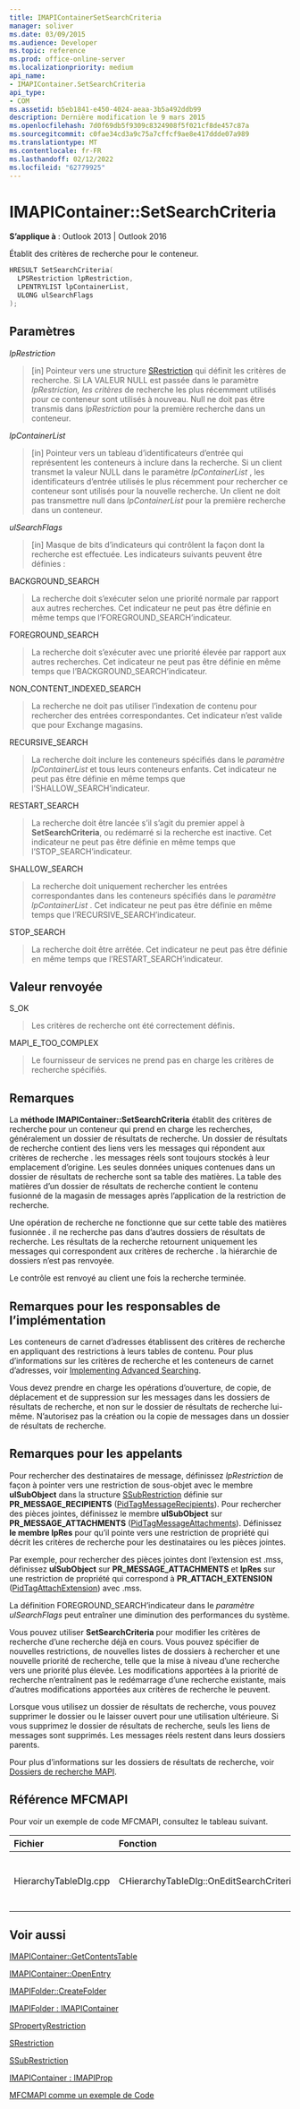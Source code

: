 ```yaml
---
title: IMAPIContainerSetSearchCriteria
manager: soliver
ms.date: 03/09/2015
ms.audience: Developer
ms.topic: reference
ms.prod: office-online-server
ms.localizationpriority: medium
api_name:
- IMAPIContainer.SetSearchCriteria
api_type:
- COM
ms.assetid: b5eb1841-e450-4024-aeaa-3b5a492ddb99
description: Dernière modification le 9 mars 2015
ms.openlocfilehash: 7d0f69db5f9309c8324908f5f021cf8de457c87a
ms.sourcegitcommit: c0fae34cd3a9c75a7cffcf9ae8e417ddde07a989
ms.translationtype: MT
ms.contentlocale: fr-FR
ms.lasthandoff: 02/12/2022
ms.locfileid: "62779925"
---
```

# <a name="imapicontainersetsearchcriteria"></a>IMAPIContainer::SetSearchCriteria

  
  
**S’applique à** : Outlook 2013 | Outlook 2016 
  
Établit des critères de recherche pour le conteneur.
  
```cpp
HRESULT SetSearchCriteria(
  LPSRestriction lpRestriction,
  LPENTRYLIST lpContainerList,
  ULONG ulSearchFlags
);
```

## <a name="parameters"></a>Paramètres

 _lpRestriction_
  
> [in] Pointeur vers une structure [SRestriction](srestriction.md) qui définit les critères de recherche. Si LA VALEUR NULL est passée dans le paramètre _lpRestriction, les critères_ de recherche les plus récemment utilisés pour ce conteneur sont utilisés à nouveau. Null ne doit pas être transmis dans  _lpRestriction_ pour la première recherche dans un conteneur. 
    
 _lpContainerList_
  
> [in] Pointeur vers un tableau d’identificateurs d’entrée qui représentent les conteneurs à inclure dans la recherche. Si un client transmet la valeur NULL dans le paramètre _lpContainerList_ , les identificateurs d’entrée utilisés le plus récemment pour rechercher ce conteneur sont utilisés pour la nouvelle recherche. Un client ne doit pas transmettre null dans  _lpContainerList_ pour la première recherche dans un conteneur. 
    
 _ulSearchFlags_
  
> [in] Masque de bits d’indicateurs qui contrôlent la façon dont la recherche est effectuée. Les indicateurs suivants peuvent être définies :
    
BACKGROUND_SEARCH 
  
> La recherche doit s’exécuter selon une priorité normale par rapport aux autres recherches. Cet indicateur ne peut pas être définie en même temps que l’FOREGROUND_SEARCH’indicateur.
    
FOREGROUND_SEARCH 
  
> La recherche doit s’exécuter avec une priorité élevée par rapport aux autres recherches. Cet indicateur ne peut pas être définie en même temps que l’BACKGROUND_SEARCH’indicateur.
    
NON_CONTENT_INDEXED_SEARCH
  
> La recherche ne doit pas utiliser l’indexation de contenu pour rechercher des entrées correspondantes. Cet indicateur n’est valide que pour Exchange magasins.
    
RECURSIVE_SEARCH 
  
> La recherche doit inclure les conteneurs spécifiés dans le _paramètre lpContainerList_ et tous leurs conteneurs enfants. Cet indicateur ne peut pas être définie en même temps que l’SHALLOW_SEARCH’indicateur. 
    
RESTART_SEARCH 
  
> La recherche doit être lancée s’il s’agit du premier appel à **SetSearchCriteria**, ou redémarré si la recherche est inactive. Cet indicateur ne peut pas être définie en même temps que l’STOP_SEARCH’indicateur.
    
SHALLOW_SEARCH 
  
> La recherche doit uniquement rechercher les entrées correspondantes dans les conteneurs spécifiés dans le _paramètre lpContainerList_ . Cet indicateur ne peut pas être définie en même temps que l’RECURSIVE_SEARCH’indicateur. 
    
STOP_SEARCH 
  
> La recherche doit être arrêtée. Cet indicateur ne peut pas être définie en même temps que l’RESTART_SEARCH’indicateur.
    
## <a name="return-value"></a>Valeur renvoyée

S_OK 
  
> Les critères de recherche ont été correctement définis.
    
MAPI_E_TOO_COMPLEX 
  
> Le fournisseur de services ne prend pas en charge les critères de recherche spécifiés.
    
## <a name="remarks"></a>Remarques

La **méthode IMAPIContainer::SetSearchCriteria** établit des critères de recherche pour un conteneur qui prend en charge les recherches, généralement un dossier de résultats de recherche. Un dossier de résultats de recherche contient des liens vers les messages qui répondent aux critères de recherche . les messages réels sont toujours stockés à leur emplacement d’origine. Les seules données uniques contenues dans un dossier de résultats de recherche sont sa table des matières. La table des matières d’un dossier de résultats de recherche contient le contenu fusionné de la magasin de messages après l’application de la restriction de recherche. 
  
Une opération de recherche ne fonctionne que sur cette table des matières fusionnée . il ne recherche pas dans d’autres dossiers de résultats de recherche. Les résultats de la recherche retournent uniquement les messages qui correspondent aux critères de recherche . la hiérarchie de dossiers n’est pas renvoyée.
  
Le contrôle est renvoyé au client une fois la recherche terminée.
  
## <a name="notes-to-implementers"></a>Remarques pour les responsables de l’implémentation

Les conteneurs de carnet d’adresses établissent des critères de recherche en appliquant des restrictions à leurs tables de contenu. Pour plus d’informations sur les critères de recherche et les conteneurs de carnet d’adresses, voir [Implementing Advanced Searching](implementing-advanced-searching.md).
  
Vous devez prendre en charge les opérations d’ouverture, de copie, de déplacement et de suppression sur les messages dans les dossiers de résultats de recherche, et non sur le dossier de résultats de recherche lui-même. N’autorisez pas la création ou la copie de messages dans un dossier de résultats de recherche. 
  
## <a name="notes-to-callers"></a>Remarques pour les appelants

Pour rechercher des destinataires de message, définissez  _lpRestriction_ de façon à pointer vers une restriction de sous-objet avec le membre **ulSubObject** dans la structure [SSubRestriction](ssubrestriction.md) définie sur **PR_MESSAGE_RECIPIENTS** ([PidTagMessageRecipients](pidtagmessagerecipients-canonical-property.md)). Pour rechercher des pièces jointes, définissez le membre **ulSubObject** sur **PR_MESSAGE_ATTACHMENTS** ([PidTagMessageAttachments](pidtagmessageattachments-canonical-property.md)). Définissez **le membre lpRes** pour qu’il pointe vers une restriction de propriété qui décrit les critères de recherche pour les destinataires ou les pièces jointes. 
  
Par exemple, pour rechercher des pièces jointes dont l’extension est .mss, définissez **ulSubObject** sur **PR_MESSAGE_ATTACHMENTS** et **lpRes** sur une restriction de propriété qui correspond à **PR_ATTACH_EXTENSION** ([PidTagAttachExtension](pidtagattachextension-canonical-property.md)) avec .mss.
  
La définition FOREGROUND_SEARCH’indicateur dans le _paramètre ulSearchFlags_ peut entraîner une diminution des performances du système. 
  
Vous pouvez utiliser **SetSearchCriteria** pour modifier les critères de recherche d’une recherche déjà en cours. Vous pouvez spécifier de nouvelles restrictions, de nouvelles listes de dossiers à rechercher et une nouvelle priorité de recherche, telle que la mise à niveau d’une recherche vers une priorité plus élevée. Les modifications apportées à la priorité de recherche n’entraînent pas le redémarrage d’une recherche existante, mais d’autres modifications apportées aux critères de recherche le peuvent. 
  
Lorsque vous utilisez un dossier de résultats de recherche, vous pouvez supprimer le dossier ou le laisser ouvert pour une utilisation ultérieure. Si vous supprimez le dossier de résultats de recherche, seuls les liens de messages sont supprimés. Les messages réels restent dans leurs dossiers parents. 
  
Pour plus d’informations sur les dossiers de résultats de recherche, voir [Dossiers de recherche MAPI](mapi-search-folders.md). 
  
## <a name="mfcmapi-reference"></a>Référence MFCMAPI

Pour voir un exemple de code MFCMAPI, consultez le tableau suivant.
  
|**Fichier**|**Fonction**|**Commentaire**|
|:-----|:-----|:-----|
|HierarchyTableDlg.cpp  <br/> |CHierarchyTableDlg::OnEditSearchCriteria  <br/> |MFCMAPI utilise la méthode **IMAPIContainer::SetSearchCriteria** pour écrire des critères de recherche pour un dossier après qu’un utilisateur l’a modifié. |
   
## <a name="see-also"></a>Voir aussi



[IMAPIContainer::GetContentsTable](imapicontainer-getcontentstable.md)
  
[IMAPIContainer::OpenEntry](imapicontainer-openentry.md)
  
[IMAPIFolder::CreateFolder](imapifolder-createfolder.md)
  
[IMAPIFolder : IMAPIContainer](imapifolderimapicontainer.md)
  
[SPropertyRestriction](spropertyrestriction.md)
  
[SRestriction](srestriction.md)
  
[SSubRestriction](ssubrestriction.md)
  
[IMAPIContainer : IMAPIProp](imapicontainerimapiprop.md)


[MFCMAPI comme un exemple de Code](mfcmapi-as-a-code-sample.md)

